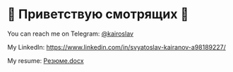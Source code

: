 # 👋 Приветствую смотрящих 👋

You can reach me on Telegram: [@kairoslav](https://t.me/kairoslav)

My LinkedIn: https://www.linkedin.com/in/svyatoslav-kairanov-a98189227/

My resume: [Резюме.docx](https://docs.google.com/document/d/1cDhW5PRpPZUWRaRhnYgxIM5AuFodup3k1S3wqJAiIL0/edit?usp=sharing)

<!--
**kairoslav/kairoslav** is a ✨ _special_ ✨ repository because its `README.md` (this file) appears on your GitHub profile.

Here are some ideas to get you started:

- 🔭 I’m currently working on ...
- 🌱 I’m currently learning ...
- 👯 I’m looking to collaborate on ...
- 🤔 I’m looking for help with ...
- 💬 Ask me about ...
- 📫 How to reach me: ...
- 😄 Pronouns: ...
- ⚡ Fun fact: ...
-->
